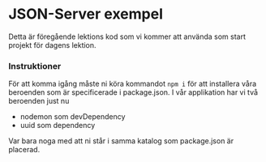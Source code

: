 # JSON-Server exempel
Detta är föregående lektions kod som vi kommer att använda som start projekt för dagens lektion.

### Instruktioner
För att komma igång måste ni köra kommandot `npm i` för att installera våra beroenden som är specificerade i package.json.
I vår applikation har vi två beroenden just nu
- nodemon som devDependency
- uuid som dependency

Var bara noga med att ni står i samma katalog som package.json är placerad.